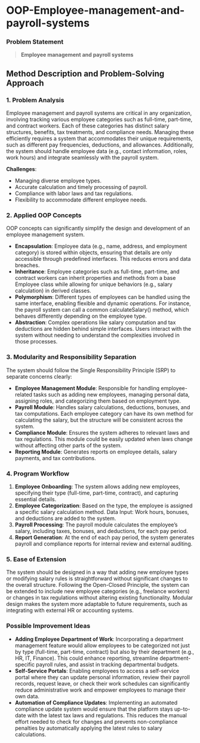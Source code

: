 # OOP-Employee-management-and-payroll-systems

### Problem Statement
> **Employee management and payroll systems** 

## Method Description and Problem-Solving Approach

### 1. Problem Analysis
Employee management and payroll systems are critical in any organization, involving tracking various employee categories such as full-time, part-time, and contract workers. Each of these categories has distinct salary structures, benefits, tax treatments, and compliance needs. Managing these efficiently requires a system that accommodates their unique requirements, such as different pay frequencies, deductions, and allowances. Additionally, the system should handle employee data (e.g., contact information, roles, work hours) and integrate seamlessly with the payroll system.

**Challenges**:

- Managing diverse employee types.
- Accurate calculation and timely processing of payroll.
- Compliance with labor laws and tax regulations.
- Flexibility to accommodate different employee needs.

### 2. Applied OOP Concepts
OOP concepts can significantly simplify the design and development of an employee management system.

- **Encapsulation**: Employee data (e.g., name, address, and employment category) is stored within objects, ensuring that details are only accessible through predefined interfaces. This reduces errors and data breaches.
- **Inheritance**: Employee categories such as full-time, part-time, and contract workers can inherit properties and methods from a base Employee class while allowing for unique behaviors (e.g., salary calculation) in derived classes.
- **Polymorphism**: Different types of employees can be handled using the same interface, enabling flexible and dynamic operations. For instance, the payroll system can call a common calculateSalary() method, which behaves differently depending on the employee type.
- **Abstraction**: Complex operations like salary computation and tax deductions are hidden behind simple interfaces. Users interact with the system without needing to understand the complexities involved in those processes.

### 3. Modularity and Responsibility Separation
The system should follow the Single Responsibility Principle (SRP) to separate concerns clearly:

- **Employee Management Module**: Responsible for handling employee-related tasks such as adding new employees, managing personal data, assigning roles, and categorizing them based on employment type.
- **Payroll Module**: Handles salary calculations, deductions, bonuses, and tax computations. Each employee category can have its own method for calculating the salary, but the structure will be consistent across the system.
- **Compliance Module**: Ensures the system adheres to relevant laws and tax regulations. This module could be easily updated when laws change without affecting other parts of the system.
- **Reporting Module**: Generates reports on employee details, salary payments, and tax contributions.

### 4. Program Workflow
1. **Employee Onboarding**: The system allows adding new employees, specifying their type (full-time, part-time, contract), and capturing essential details.
2. **Employee Categorization**: Based on the type, the employee is assigned a specific salary calculation method.
Data Input: Work hours, bonuses, and deductions are added to the system.
3. **Payroll Processing**: The payroll module calculates the employee’s salary, including taxes, bonuses, and deductions, for each pay period.
4. **Report Generation**: At the end of each pay period, the system generates payroll and compliance reports for internal review and external auditing.

### 5. Ease of Extension
The system should be designed in a way that adding new employee types or modifying salary rules is straightforward without significant changes to the overall structure. Following the Open-Closed Principle, the system can be extended to include new employee categories (e.g., freelance workers) or changes in tax regulations without altering existing functionality. Modular design makes the system more adaptable to future requirements, such as integrating with external HR or accounting systems.

### Possible Improvement Ideas

- **Adding Employee Department of Work**: Incorporating a department management feature would allow employees to be categorized not just by type (full-time, part-time, contract) but also by their department (e.g., HR, IT, Finance). This could enhance reporting, streamline department-specific payroll rules, and assist in tracking departmental budgets.
- **Self-Service Portals**: Enabling employees to access a self-service portal where they can update personal information, review their payroll records, request leave, or check their work schedules can significantly reduce administrative work and empower employees to manage their own data.
- **Automation of Compliance Updates**: Implementing an automated compliance update system would ensure that the platform stays up-to-date with the latest tax laws and regulations. This reduces the manual effort needed to check for changes and prevents non-compliance penalties by automatically applying the latest rules to salary calculations.
